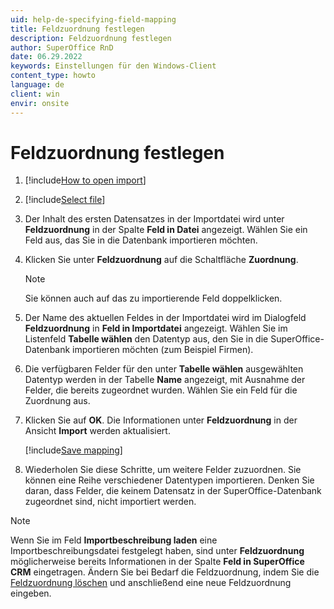 ```yaml
---
uid: help-de-specifying-field-mapping
title: Feldzuordnung festlegen
description: Feldzuordnung festlegen
author: SuperOffice RnD
date: 06.29.2022
keywords: Einstellungen für den Windows-Client
content_type: howto
language: de
client: win
envir: onsite
---
```


# Feldzuordnung festlegen

1. [!include[How to open import](includes/open-import.md)]

1. [!include[Select file](includes/step-select-file.md)]

1. Der Inhalt des ersten Datensatzes in der Importdatei wird unter **Feldzuordnung** in der Spalte **Feld in Datei** angezeigt. Wählen Sie ein Feld aus, das Sie in die Datenbank importieren möchten.

1. Klicken Sie unter **Feldzuordnung** auf die Schaltfläche **Zuordnung**.

    > [!NOTE]
    > Sie können auch auf das zu importierende Feld doppelklicken.

1. Der Name des aktuellen Feldes in der Importdatei wird im Dialogfeld **Feldzuordnung** in **Feld in Importdatei** angezeigt. Wählen Sie im Listenfeld **Tabelle wählen** den Datentyp aus, den Sie in die SuperOffice-Datenbank importieren möchten (zum Beispiel Firmen).

1. Die verfügbaren Felder für den unter **Tabelle wählen** ausgewählten Datentyp werden in der Tabelle **Name** angezeigt, mit Ausnahme der Felder, die bereits zugeordnet wurden. Wählen Sie ein Feld für die Zuordnung aus.

1. Klicken Sie auf **OK**. Die Informationen unter **Feldzuordnung** in der Ansicht **Import** werden aktualisiert.

    [!include[Save mapping](includes/tip-save-mapping.md)]

1. Wiederholen Sie diese Schritte, um weitere Felder zuzuordnen. Sie können eine Reihe verschiedener Datentypen importieren. Denken Sie daran, dass Felder, die keinem Datensatz in der SuperOffice-Datenbank zugeordnet sind, nicht importiert werden.

> [!NOTE]
> Wenn Sie im Feld **Importbeschreibung laden** eine Importbeschreibungsdatei festgelegt haben, sind unter **Feldzuordnung** möglicherweise bereits Informationen in der Spalte **Feld in SuperOffice CRM** eingetragen. Ändern Sie bei Bedarf die Feldzuordnung, indem Sie die [Feldzuordnung löschen][1] und anschließend eine neue Feldzuordnung eingeben.

<!-- Referenced links -->
[1]: deleting-field-mapping.md

<!-- Referenced images -->
